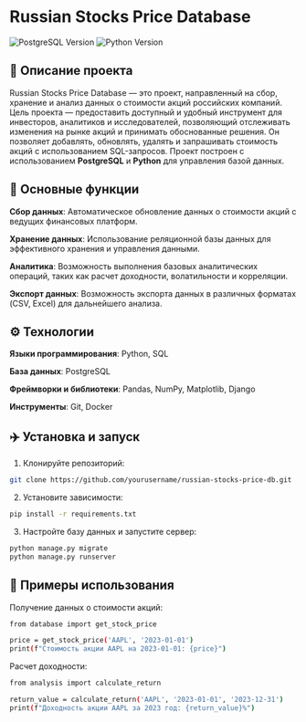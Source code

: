 # Russian Stocks Price Database

![PostgreSQL Version](https://img.shields.io/badge/postgresql-17.4-blue)
![Python Version](https://img.shields.io/badge/python-3.8-blue)

## 📑 Описание проекта

Russian Stocks Price Database — это проект, направленный на сбор, хранение и анализ данных о стоимости акций российских компаний. Цель проекта — предоставить доступный и удобный инструмент для инвесторов, аналитиков и исследователей, позволяющий отслеживать изменения на рынке акций и принимать обоснованные решения. Он позволяет добавлять, обновлять, удалять и запрашивать стоимость акций с использованием SQL-запросов. Проект построен с использованием **PostgreSQL** и **Python** для управления базой данных.

## 🧰 Основные функции

**Сбор данных**: Автоматическое обновление данных о стоимости акций с ведущих финансовых платформ.

**Хранение данных**: Использование реляционной базы данных для эффективного хранения и управления данными.

**Аналитика**: Возможность выполнения базовых аналитических операций, таких как расчет доходности, волатильности и корреляции.

**Экспорт данных**: Возможность экспорта данных в различных форматах (CSV, Excel) для дальнейшего анализа.

## ⚙️ Технологии

**Языки программирования**: Python, SQL

**База данных**: PostgreSQL

**Фреймворки и библиотеки**: Pandas, NumPy, Matplotlib, Django

**Инструменты**: Git, Docker

## ✈️ Установка и запуск

1. Клонируйте репозиторий:

```bash
git clone https://github.com/yourusername/russian-stocks-price-db.git
```

2. Установите зависимости:

```bash
pip install -r requirements.txt
```

3. Настройте базу данных и запустите сервер:

```bash
python manage.py migrate
python manage.py runserver
```

## 🎰 Примеры использования

Получение данных о стоимости акций:

```bash
from database import get_stock_price

price = get_stock_price('AAPL', '2023-01-01')
print(f"Стоимость акции AAPL на 2023-01-01: {price}")
```

Расчет доходности:

```bash
from analysis import calculate_return

return_value = calculate_return('AAPL', '2023-01-01', '2023-12-31')
print(f"Доходность акции AAPL за 2023 год: {return_value}%")
```